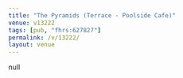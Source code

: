 ```yaml
---
title: "The Pyramids (Terrace - Poolside Cafe)"
venue: v13222
tags: [pub, "fhrs:627827"]
permalink: /v/13222/
layout: venue
---
```

null